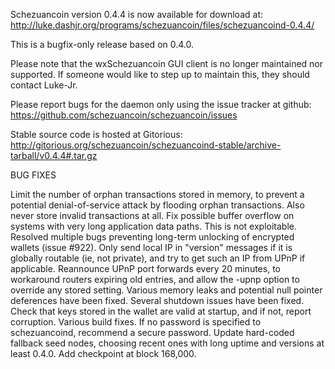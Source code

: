 Schezuancoin version 0.4.4 is now available for download at:
http://luke.dashjr.org/programs/schezuancoin/files/schezuancoind-0.4.4/

This is a bugfix-only release based on 0.4.0.

Please note that the wxSchezuancoin GUI client is no longer maintained nor supported. If someone would like to step up to maintain this, they should contact Luke-Jr.

Please report bugs for the daemon only using the issue tracker at github:
https://github.com/schezuancoin/schezuancoin/issues

Stable source code is hosted at Gitorious:
http://gitorious.org/schezuancoin/schezuancoind-stable/archive-tarball/v0.4.4#.tar.gz

BUG FIXES

Limit the number of orphan transactions stored in memory, to prevent a potential denial-of-service attack by flooding orphan transactions. Also never store invalid transactions at all.
Fix possible buffer overflow on systems with very long application data paths. This is not exploitable.
Resolved multiple bugs preventing long-term unlocking of encrypted wallets (issue #922).
Only send local IP in "version" messages if it is globally routable (ie, not private), and try to get such an IP from UPnP if applicable.
Reannounce UPnP port forwards every 20 minutes, to workaround routers expiring old entries, and allow the -upnp option to override any stored setting.
Various memory leaks and potential null pointer deferences have been
fixed.
Several shutdown issues have been fixed.
Check that keys stored in the wallet are valid at startup, and if not,
report corruption.
Various build fixes.
If no password is specified to schezuancoind, recommend a secure password.
Update hard-coded fallback seed nodes, choosing recent ones with long uptime and versions at least 0.4.0.
Add checkpoint at block 168,000.

